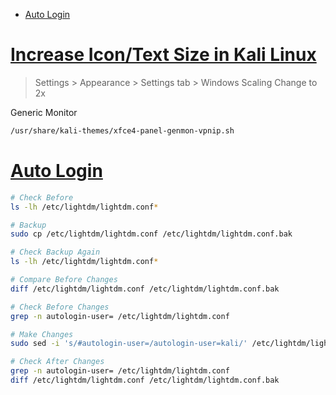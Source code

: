 - [Auto Login](#auto-login)

# [Increase Icon/Text Size in Kali Linux](https://unix.stackexchange.com/questions/196576/increase-icon-text-size-in-kali-linux)

> Settings > Appearance > Settings tab > Windows Scaling Change to 2x

Generic Monitor
```sh
/usr/share/kali-themes/xfce4-panel-genmon-vpnip.sh
```

# [Auto Login](#auto-login-1)
```sh
# Check Before
ls -lh /etc/lightdm/lightdm.conf*

# Backup
sudo cp /etc/lightdm/lightdm.conf /etc/lightdm/lightdm.conf.bak

# Check Backup Again
ls -lh /etc/lightdm/lightdm.conf*

# Compare Before Changes
diff /etc/lightdm/lightdm.conf /etc/lightdm/lightdm.conf.bak

# Check Before Changes
grep -n autologin-user= /etc/lightdm/lightdm.conf

# Make Changes
sudo sed -i 's/#autologin-user=/autologin-user=kali/' /etc/lightdm/lightdm.conf

# Check After Changes
grep -n autologin-user= /etc/lightdm/lightdm.conf
diff /etc/lightdm/lightdm.conf /etc/lightdm/lightdm.conf.bak
```